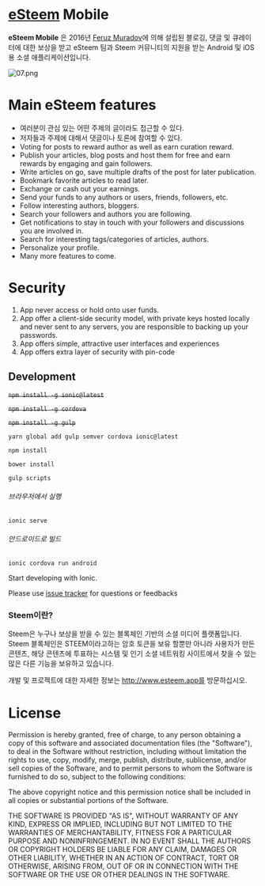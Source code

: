 ﻿# [eSteem](https://esteem.app) Mobile

**eSteem Mobile** 은 2016년  [Feruz Muradov](https://steemit.com/@good-karma)에 의해 설립된 블로깅, 댓글 및 큐레이터에 대한 보상을 받고 eSteem 팀과 Steem 커뮤니티의 지원을 받는 Android 및 iOS용 소셜 애플리케이션입니다.

![07.png](https://steemitimages.com/DQmZiTtGN1rrZgVSc1sqVqo1H3C3gezuyFeEJaCojrKiiUG/07.png)

# Main eSteem features 

- 여러분이 관심 있는 어떤 주제의 글이라도 접근할 수 있다.
- 저자들과 주제에 대해서 댓글이나 토론에 참여할 수 있다.
- Voting for posts to reward author as well as earn curation reward.
- Publish your articles, blog posts and host them for free and earn rewards by engaging and gain followers.
- Write articles on go, save multiple drafts of the post for later publication.
- Bookmark favorite articles to read later.
- Exchange or cash out your earnings.
- Send your funds to any authors or users, friends, followers, etc.
- Follow interesting authors, bloggers.
- Search your followers and authors you are following.
- Get notifications to stay in touch with your followers and discussions you are involved in.
- Search for interesting tags/categories of articles, authors.
- Personalize your profile.
- Many more features to come.


# Security

1. App never access or hold onto user funds.
2. App offer a client-side security model, with private keys hosted locally and never sent to any servers, you are responsible to backing up your passwords.
3. App offers simple, attractive user interfaces and experiences
4. App offers extra layer of security with pin-code

## Development
~~`npm install -g ionic@latest`~~

~~`npm install -g cordova`~~

~~`npm install -g gulp`~~

`yarn global add gulp semver cordova ionic@latest`

`npm install`

`bower install`

`gulp scripts`

###### 브라우저에서 실행
`ionic serve`

###### 안드로이드로 빌드
`ionic cordova run android`

Start developing with Ionic.


Please use [issue tracker](https://github.com/feruzm/esteem/issues) for questions or feedbacks

### Steem이란?

Steem은 누구나 보상을 받을 수 있는 블록체인 기반의 소셜 미디어 플랫폼입니다. Steem 블록체인은 STEEM이라고하는 암호 토큰을 보유 할뿐만 아니라 사용자가 만든 콘텐츠, 해당 콘텐츠에 투표하는 시스템 및 인기 소셜 네트워킹 사이트에서 찾을 수 있는 많은 다른 기능을 보유하고 있습니다.

개발 및 프로젝트에 대한 자세한 정보는 http://www.esteem.app를 방문하십시오.


# License

Permission is hereby granted, free of charge, to any person obtaining a copy of this software and associated documentation files (the "Software"), to deal in the Software without restriction, including without limitation the rights to use, copy, modify, merge, publish, distribute, sublicense, and/or sell copies of the Software, and to permit persons to whom the Software is furnished to do so, subject to the following conditions:

The above copyright notice and this permission notice shall be included in all copies or substantial portions of the Software.

THE SOFTWARE IS PROVIDED "AS IS", WITHOUT WARRANTY OF ANY KIND, EXPRESS OR IMPLIED, INCLUDING BUT NOT LIMITED TO THE WARRANTIES OF MERCHANTABILITY, FITNESS FOR A PARTICULAR PURPOSE AND NONINFRINGEMENT. IN NO EVENT SHALL THE AUTHORS OR COPYRIGHT HOLDERS BE LIABLE FOR ANY CLAIM, DAMAGES OR OTHER LIABILITY, WHETHER IN AN ACTION OF CONTRACT, TORT OR OTHERWISE, ARISING FROM, OUT OF OR IN CONNECTION WITH THE SOFTWARE OR THE USE OR OTHER DEALINGS IN THE SOFTWARE.
